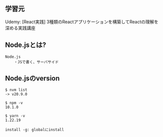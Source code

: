 ## 学習元
Udemy: [React実践] 3種類のReactアプリケーションを構築してReactの理解を深める実践講座

## Node.jsとは?
```
Node.js
    ・JSで書く、サーバサイド
```

## Node.jsのversion
```
$ nvm list
-> v20.9.0

$ npm -v
10.1.0

$ yarn -v
1.22.19

install -g: globalにinstall
```


